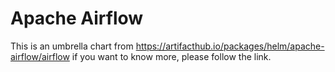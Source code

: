 # Apache Airflow

This is an umbrella chart from https://artifacthub.io/packages/helm/apache-airflow/airflow if you want to know more, please follow the link.